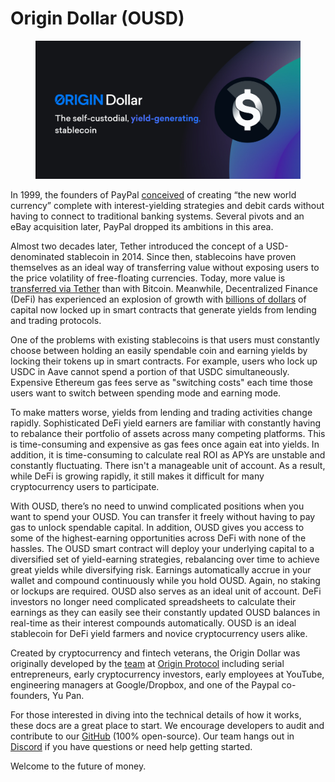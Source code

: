 # Origin Dollar (OUSD)

<figure><img src=".gitbook/assets/OUSD Meta Tag Image.jpg" alt=""><figcaption></figcaption></figure>

In 1999, the founders of PayPal [conceived](https://www.cnbc.com/2017/08/14/david-sacks-cryptocurrency-interview.html) of creating “the new world currency” complete with interest-yielding strategies and debit cards without having to connect to traditional banking systems. Several pivots and an eBay acquisition later, PayPal dropped its ambitions in this area.

Almost two decades later, Tether introduced the concept of a USD-denominated stablecoin in 2014. Since then, stablecoins have proven themselves as an ideal way of transferring value without exposing users to the price volatility of free-floating currencies. Today, more value is [transferred via Tether](https://www.bloomberg.com/news/articles/2019-10-01/tether-not-bitcoin-likely-the-world-s-most-used-cryptocurrency) than with Bitcoin. Meanwhile, Decentralized Finance (DeFi) has experienced an explosion of growth with [billions of dollars](https://defillama.com/) of capital now locked up in smart contracts that generate yields from lending and trading protocols.

One of the problems with existing stablecoins is that users must constantly choose between holding an easily spendable coin and earning yields by locking their tokens up in smart contracts. For example, users who lock up USDC in Aave cannot spend a portion of that USDC simultaneously. Expensive Ethereum gas fees serve as "switching costs" each time those users want to switch between spending mode and earning mode.

To make matters worse, yields from lending and trading activities change rapidly. Sophisticated DeFi yield earners are familiar with constantly having to rebalance their portfolio of assets across many competing platforms. This is time-consuming and expensive as gas fees once again eat into yields. In addition, it is time-consuming to calculate real ROI as APYs are unstable and constantly fluctuating. There isn't a manageable unit of account. As a result, while DeFi is growing rapidly, it still makes it difficult for many cryptocurrency users to participate.

With OUSD, there’s no need to unwind complicated positions when you want to spend your OUSD. You can transfer it freely without having to pay gas to unlock spendable capital. In addition, OUSD gives you access to some of the highest-earning opportunities across DeFi with none of the hassles. The OUSD smart contract will deploy your underlying capital to a diversified set of yield-earning strategies, rebalancing over time to achieve great yields while diversifying risk. Earnings automatically accrue in your wallet and compound continuously while you hold OUSD. Again, no staking or lockups are required. OUSD also serves as an ideal unit of account. DeFi investors no longer need complicated spreadsheets to calculate their earnings as they can easily see their constantly updated OUSD balances in real-time as their interest compounds automatically. OUSD is an ideal stablecoin for DeFi yield farmers and novice cryptocurrency users alike.

Created by cryptocurrency and fintech veterans, the Origin Dollar was originally developed by the [team](https://originprotocol.com/community) at [Origin Protocol](https://www.originprotocol.com) including serial entrepreneurs, early cryptocurrency investors, early employees at YouTube, engineering managers at Google/Dropbox, and one of the Paypal co-founders, Yu Pan.

For those interested in diving into the technical details of how it works, these docs are a great place to start. We encourage developers to audit and contribute to our [GitHub](https://github.com/originprotocol/origin-dollar) (100% open-source). Our team hangs out in [Discord](https://www.originprotocol.com/discord) if you have questions or need help getting started.

Welcome to the future of money.
